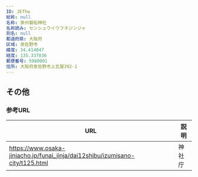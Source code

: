 ```yaml
---
ID: JEfhw
総称: null
名称: 泉州磐船神社
名称読み: センシュウイワフネジンジャ
別名: null
都道府県: 大阪府
区域: 泉佐野市
緯度: 34.414047
経度: 135.337036
郵便番号: 5980001
住所: 大阪府泉佐野市上瓦屋392-1
---
```


## その他

### 参考URL

| URL                                                                           | 説明   |
| ----------------------------------------------------------------------------- | ------ |
| https://www.osaka-jinjacho.jp/funai_jinja/dai12shibu/izumisano-city/t125.html | 神社庁 |
